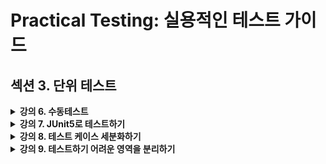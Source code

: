 # Practical Testing: 실용적인 테스트 가이드

## 섹션 3. 단위 테스트
 
<details>
<summary><strong>강의 6. 수동테스트</strong></summary>

```java
    @Test
    void add() {
        CafeKiosk cafeKiosk = new CafeKiosk();
        cafeKiosk.add(new Americano());

        System.out.println(">>> 담긴 음료 수 : " + cafeKiosk.getBeverages().size());
        System.out.println(">>> 담긴 음료 : " + cafeKiosk.getBeverages().get(0).getName());
    }
```
### 문제점
- 무엇을 검증하는건지 알 수 없음
- 콘솔 출력은 검증이 아님 → 항상 성공처럼 보임

</details>

<details>
<summary><strong>강의 7. JUnit5로 테스트하기</strong></summary>

- 단위테스트
  - 작은 코드 단위를 독립적으로 검증
  - 클래스 or 메서드 단위
  - JUnit5 에 AssertJ 얹어서 씀

```java
    @Test
    void getName() {
        Americano americano = new Americano();

        assertEquals("아메리카노", americano.getName()); //JUnit5
        assertThat(americano.getName()).isEqualTo("아메리카노"); // AssertJ
    }
```

</details>

<details>
<summary><strong>강의 8. 테스트 케이스 세분화하기</strong></summary>

- 요구사항
  - 질문하기: 암묵적이거나 드러나지 않는 요구사항이 있는가?
- 테스트 케이스 세분화하기
  - 해피 케이스
  - 예외 케이스
  
  **→ 경계값 테스트가 중요 (범위, 구간, 날짜 등)**
  - ex) 3 이상의 값을 받는 API
    - 경계값 테스트:3
    - 예외 테스트:2

### 정상 케이스 테스트
```java
    @Test
    void addSeveralBeverages() {
        CafeKiosk cafeKiosk = new CafeKiosk();
        Americano americano = new Americano();

        cafeKiosk.add(americano, 2);

        assertThat(cafeKiosk.getBeverages().get(0)).isEqualTo(americano);
        assertThat(cafeKiosk.getBeverages().get(1)).isEqualTo(americano);
    }
```
### 예외 케이스 테스트
```java
    @Test
    void addZeroBeverages() {
        CafeKiosk cafeKiosk = new CafeKiosk();
        Americano americano = new Americano();

        assertThatThrownBy(() -> cafeKiosk.add(americano, 0))
                .isInstanceOf(IllegalArgumentException.class)
                .hasMessage("음료는 1잔 이상 주문하실 수 있습니다.")
        ;
    }
```
</details>

<details>
<summary><strong>강의 9. 테스트하기 어려운 영역을 분리하기</strong></summary>

- 테스트가 어려운 부분을 외부로 분리할수록 테스트 가능한 코드는 많아진다
- 테스트하기 어려운 영역
  - 관측할 때마다 다른 값에 의존하는 코드
    - 현재 시간, 랜던 값, 사용자 입력
  - 외부 세계에 영향을 주는 코드
    - 출력, 메시지 전송, DB에 기록
  - 함수를 기준으로 input, output 에 의존
- 테스트 하기 좋은 코드
  - 순수함수
    - 같은 입력에는 항상 같은 결과
    - 외부 세상과 단절 된 형태

---
### ❌ 문제 코드 (시간에 직접 의존)
```java
public class CafeKiosk {

    private static final LocalTime SHOP_OPEN_TIME = LocalTime.of(10, 0);
    private static final LocalTime SHOP_CLOSE_TIME = LocalTime.of(22, 0);
    
    public Order createOrder() {
        LocalDateTime currentDateTime = LocalDateTime.now();
        LocalTime currentTime = currentDateTime.toLocalTime();
        if (currentTime.isBefore(SHOP_OPEN_TIME) || currentTime.isAfter(SHOP_CLOSE_TIME)) {
            throw new IllegalArgumentException("주문 시간이 아닙니다.");
        }

        return new Order(LocalDateTime.now(), beverages);
    }
}
```
```java
    @Test
    void createOrder() {
        CafeKiosk cafeKiosk = new CafeKiosk();
        Americano americano = new Americano();

        cafeKiosk.add(americano);

        Order order = cafeKiosk.createOrder();
        assertThat(order.getBeverages()).hasSize(1);
        assertThat(order.getBeverages().get(0).getName()).isEqualTo("아메리카노");
    }
```
### 문제점
- LocalDateTime.now() → 실행 시각에 따라 테스트가 깨질 수 있다
### 해결 방안
- createOrder() 의 currentDateTime을 현재 시각이 아닌 파라미터로 입력받도록 수정
### ✅ 개선 코드 (시간을 파라미터로 주입)
```java
    public Order createOrder(LocalDateTime currentDateTime) {
        LocalTime currentTime = currentDateTime.toLocalTime();
        if (currentTime.isBefore(SHOP_OPEN_TIME) || currentTime.isAfter(SHOP_CLOSE_TIME)) {
            throw new IllegalArgumentException("주문 시간이 아닙니다.");
        }

        return new Order(LocalDateTime.now(), beverages);
    }
```
```java
    @Test
    void createOrderWithCurrentTime() {
        CafeKiosk cafeKiosk = new CafeKiosk();
        Americano americano = new Americano();

        cafeKiosk.add(americano);

        Order order = cafeKiosk.createOrder(LocalDateTime.of(2025, 1, 17, 22, 0));

        assertThat(order.getBeverages()).hasSize(1);
        assertThat(order.getBeverages().get(0).getName()).isEqualTo("아메리카노");
    }

    @Test
    void createOrderWithOutsideOpenTime() {
        CafeKiosk cafeKiosk = new CafeKiosk();
        Americano americano = new Americano();

        cafeKiosk.add(americano);

        assertThatThrownBy(() -> cafeKiosk.createOrder(LocalDateTime.of(2025, 1, 17, 9, 59)))
                .isInstanceOf(IllegalArgumentException.class)
                .hasMessage("주문 시간이 아닙니다.")
        ;
    }
```
</details>